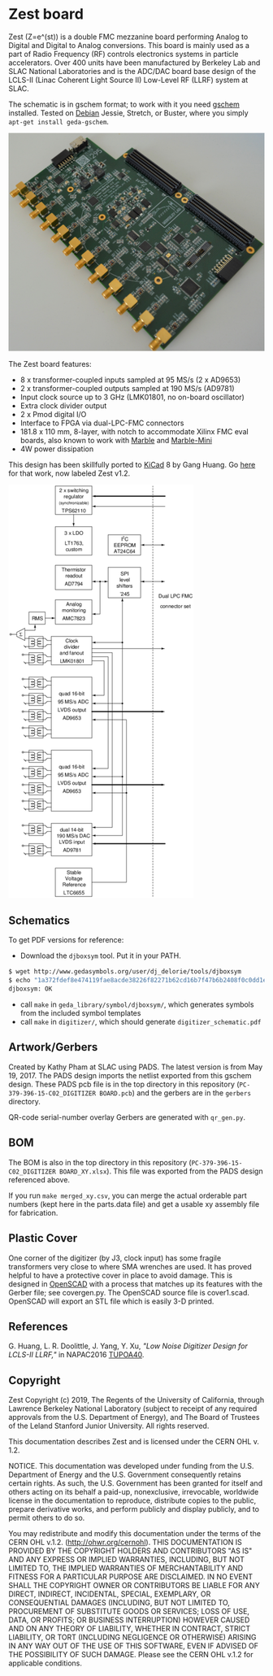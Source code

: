 # Zest board

Zest (Z=e^(st)) is a double FMC mezzanine board performing Analog to Digital and Digital to Analog conversions.
This board is mainly used as a part of Radio Frequency (RF) controls electronics systems in particle accelerators.
Over 400 units have been manufactured by Berkeley Lab and SLAC National Laboratories and is the ADC/DAC board base design of the
LCLS-II (Linac Coherent Light Source II) Low-Level RF (LLRF) system at SLAC.

The schematic is in gschem format; to work with it you
need [gschem](http://wiki.geda-project.org/geda:gaf) installed.
Tested on [Debian](https://www.debian.org) Jessie, Stretch, or Buster, where
you simply `apt-get install geda-gschem`.

![Image of completed board](doc/digitizer_top_x.jpg) 

The Zest board features:

* 8 x transformer-coupled inputs sampled at 95 MS/s (2 x AD9653)
* 2 x transformer-coupled outputs sampled at 190 MS/s (AD9781)
* Input clock source up to 3 GHz (LMK01801, no on-board oscillator)
* Extra clock divider output
* 2 x Pmod digital I/O
* Interface to FPGA via dual-LPC-FMC connectors
* 181.8 x 110 mm, 8-layer, with notch to accommodate Xilinx FMC eval boards, also known to work with [Marble](https://github.com/BerkeleyLab/Marble) and [Marble-Mini](https://github.com/BerkeleyLab/Marble-Mini)
* 4W power dissipation

This design has been skillfully ported to [KiCad](https://www.kicad.org/) 8 by Gang Huang.
Go [here](https://gitlab.com/lbl-boards/zest) for that work, now labeled Zest v1.2.

![block_diagram](doc/digitizer_block.png)

## Schematics

To get PDF versions for reference:

  * Download the `djboxsym` tool. Put it in your PATH.

```bash
$ wget http://www.gedasymbols.org/user/dj_delorie/tools/djboxsym
$ echo "1a372fdef8e474119fae8acde38226f82271b62cd16b7f47b6b2408f0c0dd1ea  djboxsym" | sha256sum -c
djboxsym: OK
```

  * call `make` in `geda_library/symbol/djboxsym/`, which generates symbols from the included symbol templates
  * call `make` in `digitizer/`, which should generate `digitizer_schematic.pdf`

## Artwork/Gerbers

Created by Kathy Pham at SLAC using PADS.  The latest version is from May 19, 2017.
The PADS design imports the netlist exported from this gschem design.
These PADS pcb file is in the top directory in this repository (`PC-379-396-15-C02_DIGITIZER BOARD.pcb`) and the gerbers
are in the `gerbers` directory.

QR-code serial-number overlay Gerbers are generated with `qr_gen.py`.

## BOM

The BOM is also in the top directory in this repository (`PC-379-396-15-C02_DIGITIZER BOARD_XY.xlsx`).
This file was exported from the PADS design referenced above.

If you run `make merged_xy.csv`, you can merge the actual orderable part numbers (kept here
in the parts.data file) and get a usable xy assembly file for fabrication.

## Plastic Cover

One corner of the digitizer (by J3, clock input) has some fragile transformers
very close to where SMA wrenches are used.
It has proved helpful to have a protective cover in place to avoid damage.
This is designed in [OpenSCAD](http://www.openscad.org/) with a process that
matches up its features with the Gerber file; see covergen.py.
The OpenSCAD source file is cover1.scad.
OpenSCAD will export an STL file which is easily 3-D printed.

## References

 G. Huang, L. R. Doolittle, J. Yang, Y. Xu,
*"Low Noise Digitizer Design for LCLS-II LLRF,"* in NAPAC2016
[TUPOA40](https://accelconf.web.cern.ch/napac2016/papers/tupoa40.pdf).


## Copyright

Zest Copyright (c) 2019, The Regents of the University of California, through Lawrence Berkeley National Laboratory (subject to receipt of any required approvals from the U.S. Department of Energy), and The Board of Trustees of the Leland Stanford Junior University. All rights reserved.

This documentation describes Zest and is licensed under the CERN OHL v. 1.2.

NOTICE. This documentation was developed under funding from the U.S. Department of Energy and the U.S. Government consequently retains certain rights. As such, the U.S. Government has been granted for itself and others acting on its behalf a paid-up, nonexclusive, irrevocable, worldwide license in the documentation to reproduce, distribute copies to the public, prepare derivative works, and perform publicly and display publicly, and to permit others to do so.

You may redistribute and modify this documentation under the terms of the CERN OHL v.1.2. (http://ohwr.org/cernohl). THIS DOCUMENTATION IS PROVIDED BY THE COPYRIGHT HOLDERS AND CONTRIBUTORS "AS IS" AND ANY EXPRESS OR IMPLIED WARRANTIES, INCLUDING, BUT NOT LIMITED TO, THE IMPLIED WARRANTIES OF MERCHANTABILITY AND FITNESS FOR A PARTICULAR PURPOSE ARE DISCLAIMED. IN NO EVENT SHALL THE COPYRIGHT OWNER OR CONTRIBUTORS BE LIABLE FOR ANY DIRECT, INDIRECT, INCIDENTAL, SPECIAL, EXEMPLARY, OR CONSEQUENTIAL DAMAGES (INCLUDING, BUT NOT LIMITED TO, PROCUREMENT OF SUBSTITUTE GOODS OR SERVICES; LOSS OF USE, DATA, OR PROFITS; OR BUSINESS INTERRUPTION) HOWEVER CAUSED AND ON ANY THEORY OF LIABILITY, WHETHER IN CONTRACT, STRICT LIABILITY, OR TORT (INCLUDING NEGLIGENCE OR OTHERWISE) ARISING IN ANY WAY OUT OF THE USE OF THIS SOFTWARE, EVEN IF ADVISED OF THE POSSIBILITY OF SUCH DAMAGE. Please see the CERN OHL v.1.2 for applicable conditions.
